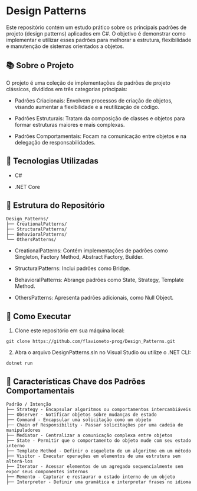 # Design Patterns

Este repositório contém um estudo prático sobre os principais padrões de projeto (design patterns) aplicados em C#. 
O objetivo é demonstrar como implementar e utilizar esses padrões para melhorar a estrutura, flexibilidade e manutenção de sistemas orientados a objetos.

## 📚 Sobre o Projeto

O projeto é uma coleção de implementações de padrões de projeto clássicos, divididos em três categorias principais:

* Padrões Criacionais: Envolvem processos de criação de objetos, visando aumentar a flexibilidade e a reutilização de código.

* Padrões Estruturais: Tratam da composição de classes e objetos para formar estruturas maiores e mais complexas.

* Padrões Comportamentais: Focam na comunicação entre objetos e na delegação de responsabilidades.

## 🔧 Tecnologias Utilizadas

* C#

* .NET Core

## 🧪 Estrutura do Repositório

```
Design_Patterns/
├── CreationalPatterns/
├── StructuralPatterns/
├── BehavioralPatterns/
└── OthersPatterns/
```

* CreationalPatterns: Contém implementações de padrões como Singleton, Factory Method, Abstract Factory, Builder.

* StructuralPatterns: Inclui padrões como Bridge.

* BehavioralPatterns: Abrange padrões como State, Strategy, Template Method.

* OthersPatterns: Apresenta padrões adicionais, como Null Object.

## 🚀 Como Executar

1. Clone este repositório em sua máquina local:

```
git clone https://github.com/flavioneto-prog/Design_Patterns.git
```

2. Abra o arquivo DesignPatterns.sln no Visual Studio ou utilize o .NET CLI:
```
dotnet run
```

## 🧠 Características Chave dos Padrões Comportamentais
```
Padrão / Intenção
├── Strategy - Encapsular algoritmos ou comportamentos intercambiáveis
├── Observer - Notificar objetos sobre mudanças de estado
├── Command - Encapsular uma solicitação como um objeto
├── Chain of Responsibility - Passar solicitações por uma cadeia de manipuladores
├── Mediator - Centralizar a comunicação complexa entre objetos 
├── State - Permitir que o comportamento do objeto mude com seu estado interno
├── Template Method - Definir o esqueleto de um algoritmo em um método
├── Visitor - Executar operações em elementos de uma estrutura sem alterá-los
├── Iterator - Acessar elementos de um agregado sequencialmente sem expor seus componentes internos
├── Memento - Capturar e restaurar o estado interno de um objeto
├── Interpreter - Definir uma gramática e interpretar frases no idioma
```
